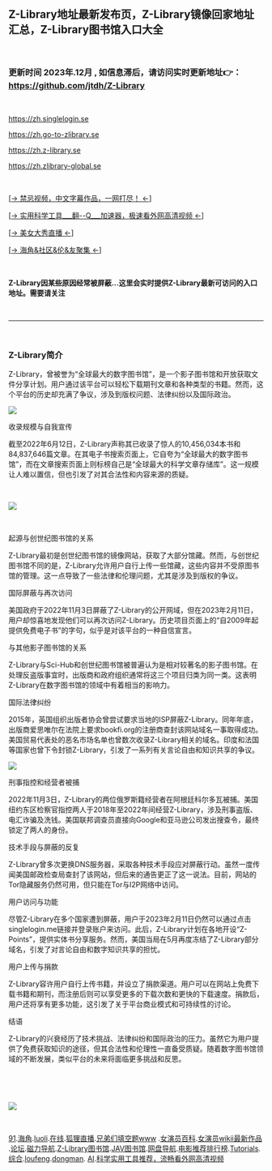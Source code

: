 
## Z-Library地址最新发布页，Z-Library镜像回家地址汇总，Z-Library图书馆入口大全

&nbsp;&nbsp;&nbsp;&nbsp;&nbsp;&nbsp;&nbsp;

###  更新时间 2023年.12月 , 如信息滞后，请访问实时更新地址👉： https://github.com/jtdh/Z-Library

&nbsp;&nbsp;&nbsp;&nbsp;&nbsp;&nbsp;&nbsp;

https://zh.singlelogin.se

https://zh.go-to-zlibrary.se

https://zh.z-library.se

https://zh.zlibrary-global.se

&nbsp;&nbsp;&nbsp;&nbsp;&nbsp;&nbsp;&nbsp;


[[→ 禁忌视频，中文字幕作品，一网打尽！ ←](https://github.com/follow666/tian_kong_ti)]

[[→ 实用科学工具___翻--Q___加速器，极速看外网高清视频 ←](https://github.com/follow666/tian_kong_ti)]

[[→ 美女大秀直播 ←](https://github.com/follow666/tian_kong_ti)]

[[→ 海角&社区&伦&友聚集 ←](https://github.com/follow666/tian_kong_ti)]

&nbsp;&nbsp;&nbsp;&nbsp;

**Z-Library因某些原因经常被屏蔽...这里会实时提供Z-Library最新可访问的入口地址。需要请关注**

&nbsp;&nbsp;&nbsp;&nbsp;&nbsp;&nbsp;&nbsp;

***
&nbsp;&nbsp;&nbsp;&nbsp;&nbsp;&nbsp;&nbsp;
### Z-Library简介

Z-Library，曾被誉为“全球最大的数字图书馆”，是一个影子图书馆和开放获取文件分享计划。用户通过该平台可以轻松下载期刊文章和各种类型的书籍。然而，这个平台的历史却充满了争议，涉及到版权问题、法律纠纷以及国际政治。

![](https://github.com/jtdh/Z-Library/assets/99425739/d7cb7a21-770d-4648-a365-27a028c9cec9)


收录规模与自我宣传

截至2022年6月12日，Z-Library声称其已收录了惊人的10,456,034本书和84,837,646篇文章。在其电子书搜索页面上，它自夸为“全球最大的数字图书馆”，而在文章搜索页面上则标榜自己是“全球最大的科学文章存储库”。这一规模让人难以置信，但也引发了对其合法性和内容来源的质疑。

&nbsp;&nbsp;&nbsp;&nbsp;&nbsp;&nbsp;&nbsp;

[![](https://github.com/jtdh/actress/assets/99425739/1d7227dc-2f7e-4034-9504-fcc88858cd38)](https://github.com/follow666/tian_kong_ti)

&nbsp;&nbsp;&nbsp;&nbsp;&nbsp;&nbsp;&nbsp;

起源与创世纪图书馆的关系

Z-Library最初是创世纪图书馆的镜像网站，获取了大部分馆藏。然而，与创世纪图书馆不同的是，Z-Library允许用户自行上传一些馆藏，这些内容并不受原图书馆的管理。这一点导致了一些法律和伦理问题，尤其是涉及到版权的争议。

国际屏蔽与再次访问

美国政府于2022年11月3日屏蔽了Z-Library的公开网域，但在2023年2月11日，用户却惊喜地发现他们可以再次访问Z-Library。历史项目页面上的“自2009年起提供免费电子书”的字句，似乎是对该平台的一种自信宣言。

与其他影子图书馆的关系

Z-Library与Sci-Hub和创世纪图书馆被普遍认为是相对较著名的影子图书馆。在处理反盗版事宜时，出版商和政府组织通常将这三个项目归类为同一类。这表明Z-Library在数字图书馆的领域中有着相当的影响力。

国际法律纠纷

2015年，英国组织出版者协会曾尝试要求当地的ISP屏蔽Z-Library。同年年底，出版商爱思唯尔在法院上要求bookfi.org的注册商查封该网站域名一事取得成功。美国贸易代表处的恶名市场名单也曾数次收录Z-Library相关的域名。印度和法国等国家也曾下令封锁Z-Library，引发了一系列有关言论自由和知识共享的争议。


![](https://github.com/jtdh/Z-Library/assets/99425739/61975323-7a3c-4dbb-92a4-aaa1d420b2f6)


刑事指控和经营者被捕

2022年11月3日，Z-Library的两位俄罗斯籍经营者在阿根廷科尔多瓦被捕。美国纽约东区检察官指控两人于2018年至2022年间经营Z-Library，涉及刑事盗版、电汇诈骗及洗钱。美国联邦调查员直接向Google和亚马逊公司发出搜查令，最终锁定了两人的身份。

技术手段与屏蔽的反复

Z-Library曾多次更换DNS服务器，采取各种技术手段应对屏蔽行动。虽然一度传闻美国邮政检查局查封了该网站，但后来的通告更正了这一说法。目前，网站的Tor隐藏服务仍然可用，但只能在Tor与I2P网络中访问。

用户访问与功能

尽管Z-Library在多个国家遭到屏蔽，用户于2023年2月11日仍然可以通过点击singlelogin.me链接并登录账户来访问。此后，Z-Library计划在各地开设“Z-Points”，提供实体书分享服务。然而，美国当局在5月再度冻结了Z-Library部分域名，引发了对言论自由和数字知识共享的担忧。

用户上传与捐款

Z-Library容许用户自行上传书籍，并设立了捐款渠道。用户可以在网站上免费下载书籍和期刊，而注册后则可以享受更多的下载次数和更快的下载速度。捐款后，用户还将享有更多功能，这引发了关于平台商业模式和可持续性的讨论。

结语

Z-Library的兴衰经历了技术挑战、法律纠纷和国际政治的压力。虽然它为用户提供了免费获取知识的途径，但其合法性和伦理性一直备受质疑。随着数字图书馆领域的不断发展，类似平台的未来将面临更多挑战和反思。

 &nbsp;&nbsp;&nbsp;&nbsp; &nbsp;&nbsp;&nbsp;&nbsp; &nbsp;&nbsp;&nbsp;&nbsp; &nbsp;&nbsp;&nbsp;

&nbsp;&nbsp;&nbsp;&nbsp;&nbsp;&nbsp;&nbsp;
&nbsp;&nbsp;&nbsp;&nbsp;&nbsp;&nbsp;&nbsp;

[![](https://github.com/jtdh/Movie-Recommendation-List/assets/99425739/cc18f8a6-4bb6-4c89-aa8e-54a75fc7745e)](https://github.com/follow666/tian_kong_ti)

&nbsp;&nbsp;&nbsp;&nbsp;&nbsp;&nbsp;&nbsp;
&nbsp;&nbsp;&nbsp;&nbsp;&nbsp;&nbsp;&nbsp;


[91](https://github.com/follow666/91app_download).[海角](https://github.com/follow666/hai_jiao_she_qu).[luoli](https://github.com/follow666/luoli).[在线](https://github.com/follow666/hanxiucao).[狐狸直播](https://github.com/follow666/zhi_bo_app).[兄弟们填空题www](https://github.com/follow666/tian_kong_ti) .[女演员百科](https://github.com/jtdh/actress).[女演员wikii最新作品](https://github.com/jtdh/actress/wiki) .[论坛](https://github.com/jtdh/luntan).[磁力导航](https://github.com/jtdh/cili).[Z-Library图书馆](https://github.com/jtdh/Z-Library).[JAV图书馆](https://github.com/follow666/javlib.com_javlibrary.com).[网盘导航](https://github.com/jtdh/wangpan).[电影推荐排行榜](https://github.com/jtdh/Movie-Recommendation-List/wiki).[Tutorials](https://github.com/jtdh/Online-Web-Tutorials/wiki).[综合](https://github.com/jtdh/jtdh).[loufeng](https://github.com/jtdh/loufeng).[dongman](https://github.com/jtdh/dongman). [AI](https://github.com/jtdh/AI).[科学实用工具推荐，流畅看外网高清视频]( https://github.com/follow666/vpn)
